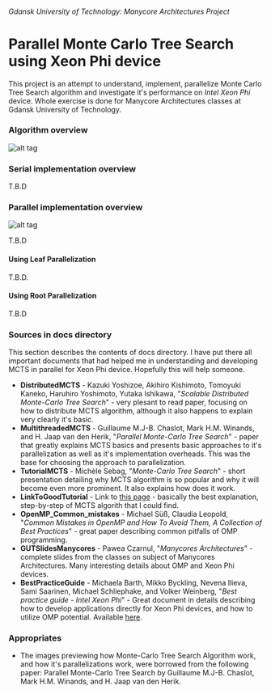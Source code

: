###### Gdansk University of Technology: Manycore Architectures Project

Parallel Monte Carlo Tree Search using Xeon Phi device
======

This project is an attempt to understand, implement, parallelize Monte Carlo Tree Search algorithm and investigate it's performance on _Intel Xeon Phi_ device. Whole exercise is done for Manycore Architectures classes at Gdansk University of Technology.

### Algorithm overview

![alt tag](https://raw.github.com/AleksanderGondek/GUT_Monte_Carlo_Tree_Search/master/assets/SchemeOfMCTS.png)

### Serial implementation overview

T.B.D

### Parallel implementation overview

![alt tag](https://raw.github.com/AleksanderGondek/GUT_Monte_Carlo_Tree_Search/master/assets/SchemeOfParalellMCTS.png)

T.B.D

#### Using Leaf Parallelization

T.B.D.

#### Using Root Parallelization

T.B.D

### Sources in docs directory

This section describes the contents of docs directory. I have put there all important documents that had helped me in understanding and developing MCTS in parallel for Xeon Phi device. Hopefully this will help someone. 

* **DistributedMCTS** - Kazuki Yoshizoe, Akihiro Kishimoto, Tomoyuki Kaneko, Haruhiro Yoshimoto, Yutaka Ishikawa, "_Scalable Distributed Monte-Carlo Tree Search_" - very plesant to read paper, focusing on how to distribute MCTS algorithm, although it also happens to explain very clearly it's basic.
* **MultithreadedMCTS** - Guillaume M.J-B. Chaslot, Mark H.M. Winands, and H. Jaap van den Herik, "_Parallel Monte-Carlo Tree Search_" - paper that greatly explains MCTS basics and presents basic approaches to it's parallelization as well as it's implementation overheads. This was the base for choosing the approach to parallelization.
* **TutorialMCTS** - Michèle Sebag, "_Monte-Carlo Tree Search_" - short presentation detailing why MCTS algorithm is so popular and why it will become even more prominent. It also explains how does it work.
* **LinkToGoodTutorial** - Link to [this page](http://jeffbradberry.com/posts/2015/09/intro-to-monte-carlo-tree-search/) - basically the best explanation, step-by-step of MCTS algorith that I could find. 
* **OpenMP_Common_mistakes** - Michael Süß, Claudia Leopold, "_Common Mistakes in OpenMP and How To Avoid Them, A Collection of Best Practices_" - great paper describing common pitfalls of OMP programming.
* **GUTSlidesManycores** - Pawea Czarnul, "_Manycores Architectures_" - complete slides from the classes on subject of Manycores Architectures. Many interesting details about OMP and Xeon Phi devices.
* **BestPracticeGuide** - Michaela Barth, Mikko Byckling, Nevena Ilieva, Sami Saarinen, Michael Schliephake, and Volker Weinberg, "_Best practice guide - Intel Xeon Phi_" - Great document in details describing how to develop applications directly for Xeon Phi devices, and how to utilize OMP potential. Available [here](http://www.prace-ri.eu/IMG/pdf/Best-Practice-Guide-Intel-Xeon-Phi.pdf).

### Appropriates

* The images previewing how Monte-Carlo Tree Search Algorithm work, and how it's parallelizations work, were borrowed from the following paper: Parallel Monte-Carlo Tree Search by Guillaume M.J-B. Chaslot, Mark H.M. Winands, and H. Jaap van den Herik.